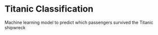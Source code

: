 # Titanic Classification
Machine learning model to predict which passengers survived the Titanic shipwreck
